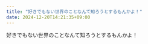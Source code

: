 ```yaml
---
title: "好きでもない世界のことなんて知ろうとするもんかよ！"
date: 2024-12-20T14:21:35+09:00
---
```

好きでもない世界のことなんて知ろうとするもんかよ！
